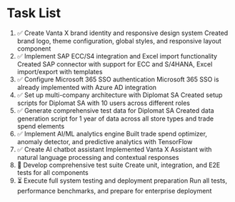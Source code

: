 # Task List

1. ✅ Create Vanta X brand identity and responsive design system
Created brand logo, theme configuration, global styles, and responsive layout component
2. ✅ Implement SAP ECC/S4 integration and Excel import functionality
Created SAP connector with support for ECC and S/4HANA, Excel import/export with templates
3. ✅ Configure Microsoft 365 SSO authentication
Microsoft 365 SSO is already implemented with Azure AD integration
4. ✅ Set up multi-company architecture with Diplomat SA
Created setup scripts for Diplomat SA with 10 users across different roles
5. ✅ Generate comprehensive test data for Diplomat SA
Created data generation script for 1 year of data across all store types and trade spend elements
6. ✅ Implement AI/ML analytics engine
Built trade spend optimizer, anomaly detector, and predictive analytics with TensorFlow
7. ✅ Create AI chatbot assistant
Implemented Vanta X Assistant with natural language processing and contextual responses
8. 🔄 Develop comprehensive test suite
Create unit, integration, and E2E tests for all components
9. ⏳ Execute full system testing and deployment preparation
Run all tests, performance benchmarks, and prepare for enterprise deployment

